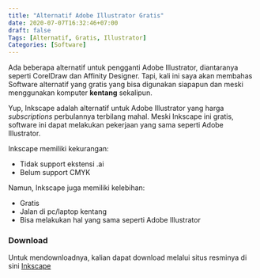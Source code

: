 ```yaml
---
title: "Alternatif Adobe Illustrator Gratis"
date: 2020-07-07T16:32:46+07:00
draft: false
Tags: [Alternatif, Gratis, Illustrator]
Categories: [Software]
---
```


Ada beberapa alternatif untuk pengganti Adobe Illustrator, diantaranya seperti CorelDraw dan Affinity Designer. Tapi, kali ini saya akan membahas Software alternatif yang gratis yang bisa digunakan siapapun dan meski menggunakan komputer **kentang** sekalipun.

Yup, Inkscape adalah alternatif untuk Adobe Illustrator yang harga *subscriptions* perbulannya terbilang mahal. Meski Inkscape ini gratis, software ini dapat melakukan pekerjaan yang sama seperti Adobe Illustrator. 

Inkscape memiliki kekurangan:
- Tidak support ekstensi .ai
- Belum support CMYK

Namun, Inkscape juga memiliki kelebihan:
- Gratis
- Jalan di pc/laptop kentang
- Bisa melakukan hal yang sama seperti Adobe Illustrator

### Download
Untuk mendownloadnya, kalian dapat download melalui situs resminya di sini [Inkscape](https://inkscape.org/)
